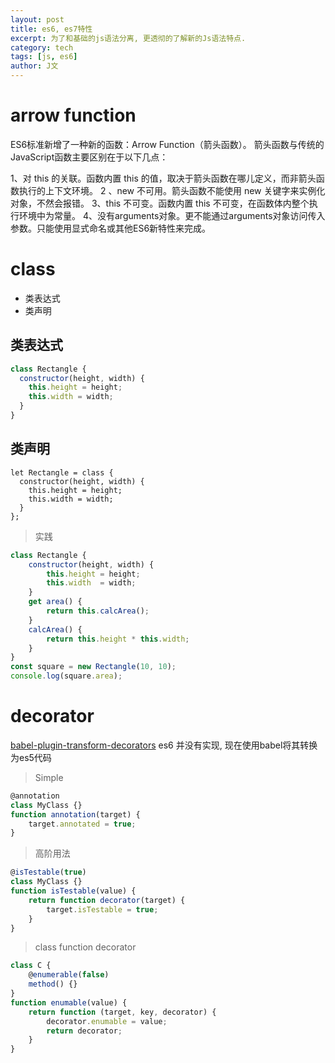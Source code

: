 ```yaml
---
layout: post
title: es6, es7特性
excerpt: 为了和基础的js语法分离, 更透彻的了解新的Js语法特点.
category: tech
tags: [js, es6]
author: J文
---
```


# arrow function
ES6标准新增了一种新的函数：Arrow Function（箭头函数）。
箭头函数与传统的JavaScript函数主要区别在于以下几点：

1、对 this 的关联。函数内置 this 的值，取决于箭头函数在哪儿定义，而非箭头函数执行的上下文环境。
2 、new 不可用。箭头函数不能使用 new 关键字来实例化对象，不然会报错。
3、this 不可变。函数内置 this 不可变，在函数体内整个执行环境中为常量。
4、没有arguments对象。更不能通过arguments对象访问传入参数。只能使用显式命名或其他ES6新特性来完成。

# class
- 类表达式
- 类声明

## 类表达式
```javascript
class Rectangle {
  constructor(height, width) {
    this.height = height;
    this.width = width;
  }
}
```

## 类声明
```
let Rectangle = class {
  constructor(height, width) {
    this.height = height;
    this.width = width;
  }
};
```

> 实践
```javascript
class Rectangle {
    constructor(height, width) {
        this.height = height;
        this.width  = width;
    }
    get area() {
        return this.calcArea();
    }
    calcArea() {
        return this.height * this.width;
    }
}
const square = new Rectangle(10, 10);
console.log(square.area);
```

# decorator
[babel-plugin-transform-decorators](https://www.npmjs.com/package/babel-plugin-transform-decorators)
es6 并没有实现, 现在使用babel将其转换为es5代码
>Simple
```javascript
@annotation
class MyClass {}
function annotation(target) {
    target.annotated = true;
}
```

> 高阶用法
```javascript
@isTestable(true)
class MyClass {}
function isTestable(value) {
    return function decorator(target) {
        target.isTestable = true;
    }
}
```

> class function decorator
```javascript
class C {
    @enumerable(false)
    method() {}
}
function enumable(value) {
    return function (target, key, decorator) {
        decorator.enumable = value;
        return decorator;
    }
}
```


